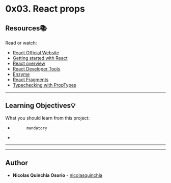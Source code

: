 # 0x03. React props

## Resources:books:
Read or watch:
* [React Official Website](https://intranet.hbtn.io/rltoken/lCQJJpZHpMpUeaikvfWkvQ)
* [Getting started with React](https://intranet.hbtn.io/rltoken/69ncr-lF1LqrQUXw6moDOg)
* [React overview](https://intranet.hbtn.io/rltoken/QrEoMO7vBdIfoSJsHxKiOQ)
* [React Developer Tools](https://intranet.hbtn.io/rltoken/7JV6Gfgjzq6qipmijtzhGA)
* [Enzyme](https://intranet.hbtn.io/rltoken/uLWnKyEPgaep3g7a8DQR9A)
* [React Fragments](https://intranet.hbtn.io/rltoken/DY26UdLXFqKGA08pZsGH9w)
* [Typechecking with PropTypes](https://intranet.hbtn.io/rltoken/iXcePrNqTBUighf5ZUfM6A)

---
## Learning Objectives:bulb:
What you should learn from this project:


*           mandatory
*         

---
---

## Author
* **Nicolas Quinchia Osorio** - [nicolasquinchia](https://github.com/nicolasquinchia)